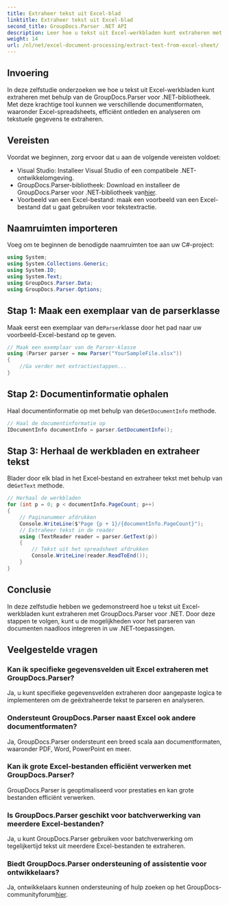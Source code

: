 ```yaml
---
title: Extraheer tekst uit Excel-blad
linktitle: Extraheer tekst uit Excel-blad
second_title: GroupDocs.Parser .NET API
description: Leer hoe u tekst uit Excel-werkbladen kunt extraheren met GroupDocs.Parser voor .NET. Eenvoudige stappen voor effectieve tekstextractie.
weight: 14
url: /nl/net/excel-document-processing/extract-text-from-excel-sheet/
---
```

## Invoering
In deze zelfstudie onderzoeken we hoe u tekst uit Excel-werkbladen kunt extraheren met behulp van de GroupDocs.Parser voor .NET-bibliotheek. Met deze krachtige tool kunnen we verschillende documentformaten, waaronder Excel-spreadsheets, efficiënt ontleden en analyseren om tekstuele gegevens te extraheren.
## Vereisten
Voordat we beginnen, zorg ervoor dat u aan de volgende vereisten voldoet:
- Visual Studio: Installeer Visual Studio of een compatibele .NET-ontwikkelomgeving.
-  GroupDocs.Parser-bibliotheek: Download en installeer de GroupDocs.Parser voor .NET-bibliotheek van[hier](https://releases.groupdocs.com/parser/net/).
- Voorbeeld van een Excel-bestand: maak een voorbeeld van een Excel-bestand dat u gaat gebruiken voor tekstextractie.

## Naamruimten importeren
Voeg om te beginnen de benodigde naamruimten toe aan uw C#-project:
```csharp
using System;
using System.Collections.Generic;
using System.IO;
using System.Text;
using GroupDocs.Parser.Data;
using GroupDocs.Parser.Options;
```
## Stap 1: Maak een exemplaar van de parserklasse
 Maak eerst een exemplaar van de`Parser`klasse door het pad naar uw voorbeeld-Excel-bestand op te geven.
```csharp
// Maak een exemplaar van de Parser-klasse
using (Parser parser = new Parser("YourSampleFile.xlsx"))
{
    //Ga verder met extractiestappen...
}
```
## Stap 2: Documentinformatie ophalen
 Haal documentinformatie op met behulp van de`GetDocumentInfo` methode.
```csharp
// Haal de documentinformatie op
IDocumentInfo documentInfo = parser.GetDocumentInfo();
```
## Stap 3: Herhaal de werkbladen en extraheer tekst
 Blader door elk blad in het Excel-bestand en extraheer tekst met behulp van de`GetText` methode.
```csharp
// Herhaal de werkbladen
for (int p = 0; p < documentInfo.PageCount; p++)
{
    // Paginanummer afdrukken
    Console.WriteLine($"Page {p + 1}/{documentInfo.PageCount}");
    // Extraheer tekst in de reader
    using (TextReader reader = parser.GetText(p))
    {
        // Tekst uit het spreadsheet afdrukken
        Console.WriteLine(reader.ReadToEnd());
    }
}
```

## Conclusie
In deze zelfstudie hebben we gedemonstreerd hoe u tekst uit Excel-werkbladen kunt extraheren met GroupDocs.Parser voor .NET. Door deze stappen te volgen, kunt u de mogelijkheden voor het parseren van documenten naadloos integreren in uw .NET-toepassingen.

## Veelgestelde vragen
### Kan ik specifieke gegevensvelden uit Excel extraheren met GroupDocs.Parser?
Ja, u kunt specifieke gegevensvelden extraheren door aangepaste logica te implementeren om de geëxtraheerde tekst te parseren en analyseren.
### Ondersteunt GroupDocs.Parser naast Excel ook andere documentformaten?
Ja, GroupDocs.Parser ondersteunt een breed scala aan documentformaten, waaronder PDF, Word, PowerPoint en meer.
### Kan ik grote Excel-bestanden efficiënt verwerken met GroupDocs.Parser?
GroupDocs.Parser is geoptimaliseerd voor prestaties en kan grote bestanden efficiënt verwerken.
### Is GroupDocs.Parser geschikt voor batchverwerking van meerdere Excel-bestanden?
Ja, u kunt GroupDocs.Parser gebruiken voor batchverwerking om tegelijkertijd tekst uit meerdere Excel-bestanden te extraheren.
### Biedt GroupDocs.Parser ondersteuning of assistentie voor ontwikkelaars?
 Ja, ontwikkelaars kunnen ondersteuning of hulp zoeken op het GroupDocs-communityforum[hier](https://forum.groupdocs.com/c/parser/17).
